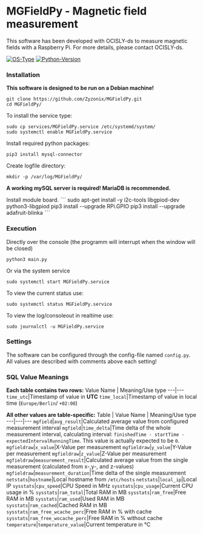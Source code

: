 # MGFieldPy - Magnetic field measurement
This software has been developed with OCISLY-ds to measure magnetic fields with a Raspberry Pi.
For more details, please contact OCISLY-ds.

[![OS-Type](https://img.shields.io/badge/OS%20Type-Linux-blue)]()
[![Python-Version](https://img.shields.io/badge/Python-3.9.2-blue)]()

### Installation
**This software is designed to be run on a Debian machine!**
```
git clone https://github.com/Zyzonix/MGFieldPy.git
cd MGFieldPy/
```
To install the service type:
```
sudo cp services/MGFieldPy.service /etc/systemd/system/
sudo systemctl enable MGFieldPy.service
```
Install required python packages:
```
pip3 install mysql-connector
```
Create logfile directory:
```
mkdir -p /var/log/MGFieldPy/
```
**A working mySQL server is required! MariaDB is recommended.**

Install module board.
ˋˋˋ
sudo apt-get install -y i2c-tools libgpiod-dev python3-libgpiod
pip3 install --upgrade RPi.GPIO
pip3 install --upgrade adafruit-blinka
ˋˋˋ
### Execution
Directly over the console (the programm will interrupt when the window will be closed)
```
python3 main.py
```
Or via the system service
```
sudo systemctl start MGFieldPy.service
```
To view the current status use:
```
sudo systemctl status MGFieldPy.service
```
To view the log/consoleout in realtime use:
```
sudo journalctl -u MGFieldPy.service
```

### Settings
The software can be configured through the config-file named ```config.py```. All values are described with comments above each setting!


### SQL Value Meanings
**Each table contains two rows:**
Value Name | Meaning/Use type
---|---
```time_utc```|Timestamp of value in **UTC**
```time_local```|Timestamp of value in local time (```Europe/Berlin```/ ```+02:00```)

**All other values are table-specific:**
Table | Value Name | Meaning/Use type
---|---|---
```mgfield```|```avg_result```|Calculated average value from configured measurement interval
```mgfield```|```time_delta```|Time delta of the whole measurement interval, calculating interval: ```finishedTime - startTime - expectedIntervalRunningTime```. This value is actually expected to be ```0```.
```mgfieldraw```|```x_value```|X-Value per measurement
```mgfieldraw```|```y_value```|Y-Value per measurement
```mgfieldraw```|```z_value```|Z-Value per measurement
```mgfieldraw```|```measurement_result```|Calculated average value from the single measurement (calculated from x-,y-, and z-values)
```mgfieldraw```|```measurement_duration```|Time delta of the single measurement
```netstats```|```hostname```|Local hostname from ```/etc/hosts```
```netstats```|```local_ip```|Local IP
```sysstats```|```cpu_speed```|CPU Speed in MHz
```sysstats```|```cpu_usage```|Current CPU usage in %
```sysstats```|```ram_total```|Total RAM in MB
```sysstats```|```ram_free```|Free RAM in MB
```sysstats```|```ram_used```|Used RAM in MB
```sysstats```|```ram_cached```|Cached RAM in MB
```sysstats```|```ram_free_wcache_perc```|Free RAM in % with cache
```sysstats```|```ram_free_wocache_perc```|Free RAM in % without cache
```temperature```|```temperature_value```|Current temperature in °C
